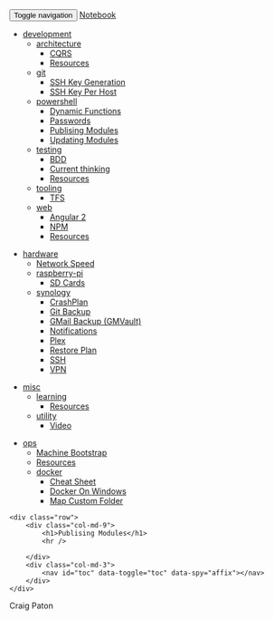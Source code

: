 ﻿<!DOCTYPE html>
<html lang="en">
<head>
    <meta charset='utf-8'>
    <meta http-equiv="X-UA-Compatible" content="chrome=1">
    <meta http-equiv="X-UA-Compatible" content="IE=edge">
    <meta name="viewport" content="width=device-width, initial-scale=1">
    <title>Publising Modules</title>
    <link rel="canonical" href="http://notebook.craigpaton.uk/development/powershell/publishing-modules.html" />
    <!--<link rel="stylesheet" type="text/css" href="/css/bootstrap.css" media="screen">-->
    <link rel="stylesheet" type="text/css" href="/css/bootstrap-solar.min.css" media="screen">
    <link rel="stylesheet" type="text/css" href="/css/bootstrap-toc.min.css" media="screen">
    <link rel="stylesheet" type="text/css" href="/css/rainbow.css" media="screen">
    <link rel="stylesheet" type="text/css" href="/css/customisation.css" media="screen">
</head>
<body data-spy="scroll" data-target="#toc">
    <nav id="header-nav-bar" class="navbar navbar-default navbar-fixed-top">
        <div class="container">
            <div class="navbar-header">
                <button type="button" class="navbar-toggle collapsed" data-toggle="collapse" data-target="#navbar" aria-expanded="false" aria-controls="navbar">
                    <span class="sr-only">Toggle navigation</span>
                    <span class="icon-bar"></span>
                    <span class="icon-bar"></span>
                    <span class="icon-bar"></span>
                </button>
                <a class="navbar-brand" href="/">Notebook</a>
            </div>
            <div id="navbar" class="navbar-collapse collapse">
                <ul class="nav navbar-nav">
                    <li class="dropdown">
                        <a href="#" class="dropdown-toggle" data-toggle="dropdown" role="button" aria-haspopup="true" aria-expanded="false">development <span class="caret"></span></a>
                                                        <!-- NavBarMenu Start -->
                            <ul class="dropdown-menu">
                            <li class="dropdown dropdown-submenu"><a href="#" class="dropdown-toggle" data-toggle="dropdown">architecture</a>
                                                        <!-- NavBarMenu Start -->
                            <ul class="dropdown-menu">
                            <li class=""><a href="/development/architecture/CQRS.html">CQRS</a></li>
                            <li class=""><a href="/development/architecture/resources.html">Resources</a></li>
                            </ul>
                            <!-- NavBarMenu Start --> 
                            </li>   
                            <li class="dropdown dropdown-submenu"><a href="#" class="dropdown-toggle" data-toggle="dropdown">git</a>
                                                        <!-- NavBarMenu Start -->
                            <ul class="dropdown-menu">
                            <li class=""><a href="/development/git/ssh-keys.html">SSH Key Generation</a></li>
                            <li class=""><a href="/development/git/ssh-key-per-host.html">SSH Key Per Host</a></li>
                            </ul>
                            <!-- NavBarMenu Start --> 
                            </li>   
                            <li class="dropdown dropdown-submenu"><a href="#" class="dropdown-toggle" data-toggle="dropdown">powershell</a>
                                                        <!-- NavBarMenu Start -->
                            <ul class="dropdown-menu">
                            <li class=""><a href="/development/powershell/dynamic-functions.md">Dynamic Functions</a></li>
                            <li class=""><a href="/development/powershell/passwords.html">Passwords</a></li>
                            <li class=""><a href="/development/powershell/publishing-modules.md">Publising Modules</a></li>
                            <li class=""><a href="/development/powershell/updating-modules.html">Updating Modules</a></li>
                            </ul>
                            <!-- NavBarMenu Start --> 
                            </li>   
                            <li class="dropdown dropdown-submenu"><a href="#" class="dropdown-toggle" data-toggle="dropdown">testing</a>
                                                        <!-- NavBarMenu Start -->
                            <ul class="dropdown-menu">
                            <li class=""><a href="/development/testing/BDD.html">BDD</a></li>
                            <li class=""><a href="/development/testing/current-thinking.html">Current thinking</a></li>
                            <li class=""><a href="/development/testing/resources.html">Resources</a></li>
                            </ul>
                            <!-- NavBarMenu Start --> 
                            </li>   
                            <li class="dropdown dropdown-submenu"><a href="#" class="dropdown-toggle" data-toggle="dropdown">tooling</a>
                                                        <!-- NavBarMenu Start -->
                            <ul class="dropdown-menu">
                            <li class=""><a href="/development/tooling/tfs.html">TFS</a></li>
                            </ul>
                            <!-- NavBarMenu Start --> 
                            </li>   
                            <li class="dropdown dropdown-submenu"><a href="#" class="dropdown-toggle" data-toggle="dropdown">web</a>
                                                        <!-- NavBarMenu Start -->
                            <ul class="dropdown-menu">
                            <li class=""><a href="/development/web/angular.html">Angular 2</a></li>
                            <li class=""><a href="/development/web/npm.html">NPM</a></li>
                            <li class=""><a href="/development/web/resources.html">Resources</a></li>
                            </ul>
                            <!-- NavBarMenu Start --> 
                            </li>   
                            </ul>
                            <!-- NavBarMenu Start --> 
                    </li>
                </ul>
                <ul class="nav navbar-nav">
                    <li class="dropdown">
                        <a href="#" class="dropdown-toggle" data-toggle="dropdown" role="button" aria-haspopup="true" aria-expanded="false">hardware <span class="caret"></span></a>
                                                        <!-- NavBarMenu Start -->
                            <ul class="dropdown-menu">
                            <li class=""><a href="/hardware/network-speed.html">Network Speed</a></li>
                            <li class="dropdown dropdown-submenu"><a href="#" class="dropdown-toggle" data-toggle="dropdown">raspberry-pi</a>
                                                        <!-- NavBarMenu Start -->
                            <ul class="dropdown-menu">
                            <li class=""><a href="/hardware/raspberry-pi/sd-cards.html">SD Cards</a></li>
                            </ul>
                            <!-- NavBarMenu Start --> 
                            </li>   
                            <li class="dropdown dropdown-submenu"><a href="#" class="dropdown-toggle" data-toggle="dropdown">synology</a>
                                                        <!-- NavBarMenu Start -->
                            <ul class="dropdown-menu">
                            <li class=""><a href="/hardware/synology/crash-plan.html">CrashPlan</a></li>
                            <li class=""><a href="/hardware/synology/git.html">Git Backup</a></li>
                            <li class=""><a href="/hardware/synology/gmvault.html">GMail Backup (GMVault)</a></li>
                            <li class=""><a href="/hardware/synology/notifications.html">Notifications</a></li>
                            <li class=""><a href="/hardware/synology/plex.html">Plex</a></li>
                            <li class=""><a href="/hardware/synology/restore.html">Restore Plan</a></li>
                            <li class=""><a href="/hardware/synology/ssh.html">SSH</a></li>
                            <li class=""><a href="/hardware/synology/vpn.html">VPN</a></li>
                            </ul>
                            <!-- NavBarMenu Start --> 
                            </li>   
                            </ul>
                            <!-- NavBarMenu Start --> 
                    </li>
                </ul>
                <ul class="nav navbar-nav">
                    <li class="dropdown">
                        <a href="#" class="dropdown-toggle" data-toggle="dropdown" role="button" aria-haspopup="true" aria-expanded="false">misc <span class="caret"></span></a>
                                                        <!-- NavBarMenu Start -->
                            <ul class="dropdown-menu">
                            <li class="dropdown dropdown-submenu"><a href="#" class="dropdown-toggle" data-toggle="dropdown">learning</a>
                                                        <!-- NavBarMenu Start -->
                            <ul class="dropdown-menu">
                            <li class=""><a href="/misc/learning/resources.html">Resources</a></li>
                            </ul>
                            <!-- NavBarMenu Start --> 
                            </li>   
                            <li class="dropdown dropdown-submenu"><a href="#" class="dropdown-toggle" data-toggle="dropdown">utility</a>
                                                        <!-- NavBarMenu Start -->
                            <ul class="dropdown-menu">
                            <li class=""><a href="/misc/utility/video.html">Video</a></li>
                            </ul>
                            <!-- NavBarMenu Start --> 
                            </li>   
                            </ul>
                            <!-- NavBarMenu Start --> 
                    </li>
                </ul>
                <ul class="nav navbar-nav">
                    <li class="dropdown">
                        <a href="#" class="dropdown-toggle" data-toggle="dropdown" role="button" aria-haspopup="true" aria-expanded="false">ops <span class="caret"></span></a>
                                                        <!-- NavBarMenu Start -->
                            <ul class="dropdown-menu">
                            <li class=""><a href="/ops/machine-bootsrap.html">Machine Bootstrap</a></li>
                            <li class=""><a href="/ops/resources.html">Resources</a></li>
                            <li class="dropdown dropdown-submenu"><a href="#" class="dropdown-toggle" data-toggle="dropdown">docker</a>
                                                        <!-- NavBarMenu Start -->
                            <ul class="dropdown-menu">
                            <li class=""><a href="/ops/docker/cheat-sheet.html">Cheat Sheet</a></li>
                            <li class=""><a href="/ops/docker/on-windows.html">Docker On Windows</a></li>
                            <li class=""><a href="/ops/docker/map-custom_folder-to-host.html">Map Custom Folder</a></li>
                            </ul>
                            <!-- NavBarMenu Start --> 
                            </li>   
                            </ul>
                            <!-- NavBarMenu Start --> 
                    </li>
                </ul>
            </div>
        </div>
    </nav>

<div class="container">

    <div class="row">
        <div class="col-md-9">
            <h1>Publising Modules</h1>
            <hr />
        
        </div>
        <div class="col-md-3">
            <nav id="toc" data-toggle="toc" data-spy="affix"></nav>
        </div>
    </div>
</div>
<footer class="footer">
  <div class="container">
    <p class="text-muted">Craig Paton</p>
  </div>
</footer>

</body>
<!-- jQuery (necessary for Bootstrap's JavaScript plugins) -->
<script src="/js/jquery-3.1.0.min.js"></script>
<!-- Include all compiled plugins (below), or include individual files as needed -->
<script src="/js/bootstrap.min.js"></script>

<script src="/js/highlight.pack.js"></script>
<script>hljs.initHighlightingOnLoad();</script>

<script src="/js/bootstrap-toc.min.js"></script>

<script lang="javascript">
(function($){
    $(document).ready(function(){
        $('ul.dropdown-menu [data-toggle=dropdown]').on('click', function(event) {
            event.preventDefault(); 
            event.stopPropagation(); 
            $(this).parent().siblings().removeClass('open');
            $(this).parent().toggleClass('open');
        });
    });
})(jQuery);
</script>

<script lang="javascript">
$('body').scrollspy({ 
    target: '#toc', offset: 55
})
</script>

<script src="/js/anchor-fix.js"></script>

<!-- style all markdown tables -->
<script lang="javascript">
(function($){
    $(document).ready(function(){
        $('table').addClass("table table-bordered table-hover")
    });
})(jQuery);
</script>

<!-- show horizontal scrollbar for code blocks instead of wrapping -->
<script lang="javascript">
(function($){
    $(document).ready(function(){
        $('pre code').css({ 
            "overflow-x": "auto",
            "white-space": "pre"
        })
    });
})(jQuery);
</script>
</html>